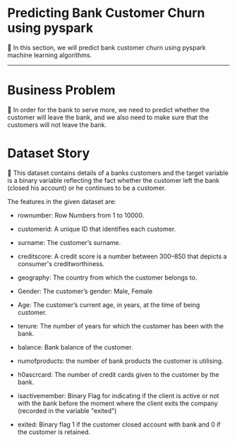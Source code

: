 # Predicting Bank Customer Churn using pyspark

📌  In this section, we will predict bank customer churn using pyspark machine learning algorithms. 

<hr />

# Business Problem

📌 In order for the bank to serve more, we need to predict whether the customer will leave the bank, and we also need to make sure that the customers will not leave the bank.

# Dataset Story

📌 This dataset contains details of a banks customers and the target variable is a binary variable reflecting the fact whether the customer left the bank (closed his account) or he continues to be a customer.

The features in the given dataset are:

* rownumber: Row Numbers from 1 to 10000.

* customerid: A unique ID that identifies each customer.

* surname: The customer’s surname.

* creditscore: A credit score is a number between 300–850 that depicts a consumer's creditworthiness.

* geography: The country from which the customer belongs to.

* Gender: The customer’s gender: Male, Female

* Age: The customer’s current age, in years, at the time of being customer.

* tenure: The number of years for which the customer has been with the bank.

* balance: Bank balance of the customer.

* numofproducts: the number of bank products the customer is utilising.

* h0ascrcard: The number of credit cards given to the customer by the bank.

* isactivemember: Binary Flag for indicating if the client is active or not with the bank before the moment where the client exits the company (recorded in the variable "exited")

* exited: Binary flag 1 if the customer closed account with bank and 0 if the customer is retained.

